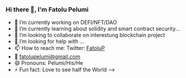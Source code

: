 ### Hi there 👋, I'm Fatolu Pelumi

- 🔭 I’m currently working on DEFI/NFT/DAO
- 🌱 I’m currently learning about solidity and smart contract security...
- 👯 I’m looking to collaborate on interestung blockchain project
- 🤔 I’m looking for help with ...
- 📫 How to reach me: Twitter: [FatoluP](https://mobile.twitter.com/FatoluP)
- 📩 fatolupelumi@gmail.com
- 😄 Pronouns: Pelumi/His/He
- ⚡ Fun fact: Love to see half the World
-->
